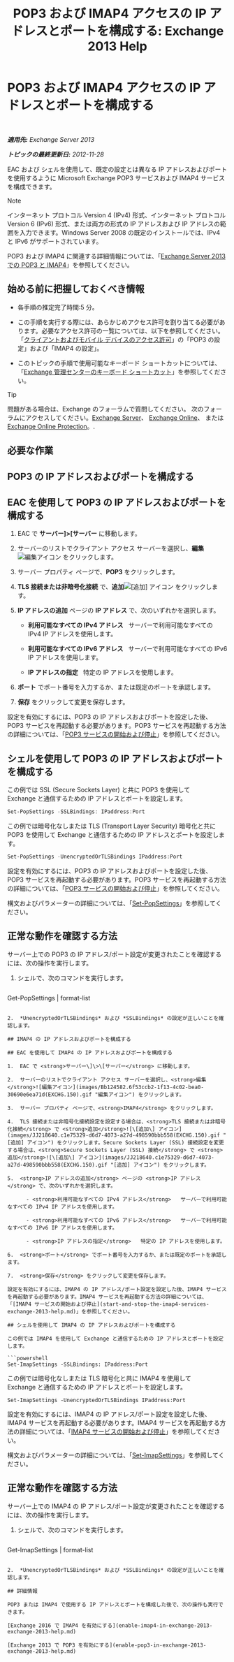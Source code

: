 ﻿---
title: 'POP3 および IMAP4 アクセスの IP アドレスとポートを構成する: Exchange 2013 Help'
TOCTitle: POP3 および IMAP4 アクセスの IP アドレスとポートを構成する
ms:assetid: 8292747b-6626-4d7f-ba73-1e17f5d99fa4
ms:mtpsurl: https://technet.microsoft.com/ja-jp/library/Bb123530(v=EXCHG.150)
ms:contentKeyID: 50555821
ms.date: 04/24/2018
mtps_version: v=EXCHG.150
ms.translationtype: HT
---

# POP3 および IMAP4 アクセスの IP アドレスとポートを構成する

 

_**適用先:** Exchange Server 2013_

_**トピックの最終更新日:** 2012-11-28_

EAC および シェルを使用して、既定の設定とは異なる IP アドレスおよびポートを使用するように Microsoft Exchange POP3 サービスおよび IMAP4 サービスを構成できます。


> [!NOTE]
> インターネット プロトコル Version 4 (IPv4) 形式、インターネット プロトコル Version 6 (IPv6) 形式、または両方の形式の IP アドレスおよび IP アドレスの範囲を入力できます。Windows Server 2008&nbsp;の既定のインストールでは、IPv4 と IPv6 がサポートされています。



POP3 および IMAP4 に関連する詳細情報については、「[Exchange Server 2013 での POP3 と IMAP4](pop3-and-imap4-in-exchange-server-2013-exchange-2013-help.md)」を参照してください。

## 始める前に把握しておくべき情報

  - 各手順の推定完了時間:5 分。

  - この手順を実行する際には、あらかじめアクセス許可を割り当てる必要があります。必要なアクセス許可の一覧については、以下を参照してください。「[クライアントおよびモバイル デバイスのアクセス許可](clients-and-mobile-devices-permissions-exchange-2013-help.md)」の「POP3 の設定」および「IMAP4 の設定」。

  - このトピックの手順で使用可能なキーボード ショートカットについては、「[Exchange 管理センターのキーボード ショートカット](keyboard-shortcuts-in-the-exchange-admin-center-exchange-online-protection-help.md)」を参照してください。


> [!TIP]
> 問題がある場合は、Exchange のフォーラムで質問してください。 次のフォーラムにアクセスしてください。<A href="https://go.microsoft.com/fwlink/p/?linkid=60612">Exchange Server</A>、 <A href="https://go.microsoft.com/fwlink/p/?linkid=267542">Exchange Online</A>、 または <A href="https://go.microsoft.com/fwlink/p/?linkid=285351">Exchange Online Protection</A>。.



## 必要な作業

## POP3 の IP アドレスおよびポートを構成する

## EAC を使用して POP3 の IP アドレスおよびポートを構成する

1.  EAC で <strong>サーバー\]\>\[サーバー</strong> に移動します。

2.  サーバーのリストでクライアント アクセス サーバーを選択し、<strong>編集</strong>![編集アイコン](images/Bb124582.6f53ccb2-1f13-4c02-bea0-30690e6ea71d(EXCHG.150).gif "編集アイコン") をクリックします。

3.  サーバー プロパティ ページで、<strong>POP3</strong> をクリックします。

4.  <strong>TLS 接続または非暗号化接続</strong> で、<strong>追加</strong>![\[追加\] アイコン](images/JJ218640.c1e75329-d6d7-4073-a27d-498590bbb558(EXCHG.150).gif "[追加] アイコン") をクリックします。

5.  <strong>IP アドレスの追加</strong> ページの <strong>IP アドレス</strong> で、次のいずれかを選択します。
    
      - <strong>利用可能なすべての IPv4 アドレス</strong>   サーバーで利用可能なすべての IPv4 IP アドレスを使用します。
    
      - <strong>利用可能なすべての IPv6 アドレス</strong>   サーバーで利用可能なすべての IPv6 IP アドレスを使用します。
    
      - <strong>IP アドレスの指定</strong>   特定の IP アドレスを使用します。

6.  <strong>ポート</strong> でポート番号を入力するか、または既定のポートを承認します。

7.  <strong>保存</strong> をクリックして変更を保存します。

設定を有効にするには、POP3 の IP アドレスおよびポートを設定した後、POP3 サービスを再起動する必要があります。POP3 サービスを再起動する方法の詳細については、「[POP3 サービスの開始および停止](start-and-stop-the-pop3-services-exchange-2013-help.md)」を参照してください。

## シェルを使用して POP3 の IP アドレスおよびポートを構成する

この例では SSL (Secure Sockets Layer) と共に POP3 を使用して Exchange と通信するための IP アドレスとポートを設定します。

```powershell
Set-PopSettings -SSLBindings: IPaddress:Port
```

この例では暗号化なしまたは TLS (Transport Layer Security) 暗号化と共に POP3 を使用して Exchange と通信するための IP アドレスとポートを設定します。

```powershell
Set-PopSettings -UnencryptedOrTLSBindings IPaddress:Port
```

設定を有効にするには、POP3 の IP アドレスおよびポートを設定した後、POP3 サービスを再起動する必要があります。POP3 サービスを再起動する方法の詳細については、「[POP3 サービスの開始および停止](start-and-stop-the-pop3-services-exchange-2013-help.md)」を参照してください。

構文およびパラメーターの詳細については、「[Set-PopSettings](https://technet.microsoft.com/ja-jp/library/aa997154\(v=exchg.150\))」を参照してください。

## 正常な動作を確認する方法

サーバー上での POP3 の IP アドレス/ポート設定が変更されたことを確認するには、次の操作を実行します。

1.  シェルで、次のコマンドを実行します。
    
    ```powershell
Get-PopSettings | format-list
```

2.  *UnencryptedOrTLSBindings* および *SSLBindings* の設定が正しいことを確認します。

## IMAP4 の IP アドレスおよびポートを構成する

## EAC を使用して IMAP4 の IP アドレスおよびポートを構成する

1.  EAC で <strong>サーバー\]\>\[サーバー</strong> に移動します。

2.  サーバーのリストでクライアント アクセス サーバーを選択し、<strong>編集</strong>![編集アイコン](images/Bb124582.6f53ccb2-1f13-4c02-bea0-30690e6ea71d(EXCHG.150).gif "編集アイコン") をクリックします。

3.  サーバー プロパティ ページで、<strong>IMAP4</strong> をクリックします。

4.  TLS 接続または非暗号化接続設定を設定する場合は、<strong>TLS 接続または非暗号化接続</strong> で <strong>追加</strong>![\[追加\] アイコン](images/JJ218640.c1e75329-d6d7-4073-a27d-498590bbb558(EXCHG.150).gif "[追加] アイコン") をクリックします。Secure Sockets Layer (SSL) 接続設定を変更する場合は、<strong>Secure Sockets Layer (SSL) 接続</strong> で <strong>追加</strong>![\[追加\] アイコン](images/JJ218640.c1e75329-d6d7-4073-a27d-498590bbb558(EXCHG.150).gif "[追加] アイコン") をクリックします。

5.  <strong>IP アドレスの追加</strong> ページの <strong>IP アドレス</strong> で、次のいずれかを選択します。
    
      - <strong>利用可能なすべての IPv4 アドレス</strong>   サーバーで利用可能なすべての IPv4 IP アドレスを使用します。
    
      - <strong>利用可能なすべての IPv6 アドレス</strong>   サーバーで利用可能なすべての IPv6 IP アドレスを使用します。
    
      - <strong>IP アドレスの指定</strong>   特定の IP アドレスを使用します。

6.  <strong>ポート</strong> でポート番号を入力するか、または既定のポートを承認します。

7.  <strong>保存</strong> をクリックして変更を保存します。

設定を有効にするには、IMAP4 の IP アドレス/ポート設定を設定した後、IMAP4 サービスを再起動する必要があります。IMAP4 サービスを再起動する方法の詳細については、「[IMAP4 サービスの開始および停止](start-and-stop-the-imap4-services-exchange-2013-help.md)」を参照してください。

## シェルを使用して IMAP4 の IP アドレスおよびポートを構成する

この例では IMAP4 を使用して Exchange と通信するための IP アドレスとポートを設定します。

```powershell
Set-ImapSettings -SSLBindings: IPaddress:Port
```

この例では暗号化なしまたは TLS 暗号化と共に IMAP4 を使用して Exchange と通信するための IP アドレスとポートを設定します。

    Set-ImapSettings -UnencryptedOrTLSBindings IPaddress:Port 

設定を有効にするには、IMAP4 の IP アドレス/ポート設定を設定した後、IMAP4 サービスを再起動する必要があります。IMAP4 サービスを再起動する方法の詳細については、「[IMAP4 サービスの開始および停止](start-and-stop-the-imap4-services-exchange-2013-help.md)」を参照してください。

構文およびパラメーターの詳細については、「[Set-ImapSettings](https://technet.microsoft.com/ja-jp/library/aa998252\(v=exchg.150\))」を参照してください。

## 正常な動作を確認する方法

サーバー上での IMAP4 の IP アドレス/ポート設定が変更されたことを確認するには、次の操作を実行します。

1.  シェルで、次のコマンドを実行します。
    
    ```powershell
Get-ImapSettings | format-list
```

2.  *UnencryptedOrTLSBindings* および *SSLBindings* の設定が正しいことを確認します。

## 詳細情報

POP3 または IMAP4 で使用する IP アドレスとポートを構成した後で、次の操作も実行できます。

[Exchange 2016 で IMAP4 を有効にする](enable-imap4-in-exchange-2013-exchange-2013-help.md)

[Exchange 2013 で POP3 を有効にする](enable-pop3-in-exchange-2013-exchange-2013-help.md)

